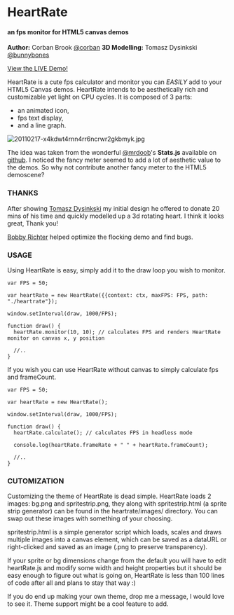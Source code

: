 HeartRate 
=========

#### an fps monitor for HTML5 canvas demos ####


**Author:** Corban Brook [@corban](http://twitter.com/corban)
**3D Modelling:** Tomasz Dysinkski [@bunnybones](http://twitter.com/bunnybones)

[View the LIVE Demo!](http://weare.buildingsky.net/heartrate/example/flocking.html)

HeartRate is a cute fps calculator and monitor you can *EASILY* add to your
HTML5 Canvas demos. HeartRate intends to be aesthetically rich and customizable
yet light on CPU cycles. It is composed of 3 parts: 

* an animated icon, 
* fps text display, 
* and a line graph.

![20110217-x4kdwt4rnn4rr6ncrwr2gkbmyk.jpg](https://img.skitch.com/20110217-x4kdwt4rnn4rr6ncrwr2gkbmyk.jpg)

The idea was taken from the wonderful [@mrdoob](http://twitter.com/mrdoob)'s
**Stats.js** available on [github](https://github.com/mrdoob/stats.js). I noticed
the fancy meter seemed to add a lot of aesthetic value to the demos. So why not
contribute another fancy meter to the HTML5 demoscene?

### THANKS ###

After showing [Tomasz Dysinkski](http://twitter.com/bunnybones)  my initial design he offered to donate 20 mins
of his time and quickly modelled up a 3d rotating heart. I think it looks
great, Thank you!

[Bobby Richter](http://twitter.com/secretrobotron) helped optimize the flocking demo and find bugs.


### USAGE ###

Using HeartRate is easy, simply add it to the draw loop you wish to monitor.

    var FPS = 50;

    var heartRate = new HeartRate({{context: ctx, maxFPS: FPS, path: "./heartrate"}); 

    window.setInterval(draw, 1000/FPS);
    
    function draw() {
      heartRate.monitor(10, 10); // calculates FPS and renders HeartRate monitor on canvas x, y position

      //..
    }

If you wish you can use HeartRate without canvas to simply calculate fps and frameCount.

    var FPS = 50;

    var heartRate = new HeartRate(); 

    window.setInterval(draw, 1000/FPS);
    
    function draw() {
      heartRate.calculate(); // calculates FPS in headless mode
      
      console.log(heartRate.frameRate + " " + heartRate.frameCount);

      //..
    }


### CUTOMIZATION ###

Customizing the theme of HeartRate is dead simple. HeartRate loads 2 images:
bg.png and spritestrip.png, they along with spritestrip.html (a sprite strip
generator) can be found in the heartrate/images/ directory. You can swap out
these images with something of your choosing.

spritestrip.html is a simple generator script which loads, scales and draws 
multiple images into a canvas element, which can be saved as a dataURL or 
right-clicked and saved as an image (.png to preserve transparency).

If your sprite or bg dimensions change from the default you will have to edit
heartRate.js and modify some width and height properties but it should be easy
enough to figure out what is going on, HeartRate is less than 100 lines of code
after all and plans to stay that way :)

If you do end up making your own theme, drop me a message, I would love to see it.
Theme support might be a cool feature to add.
